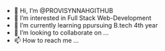 - 👋 Hi, I’m @PROVISYNNAHGITHUB
- 👀 I’m interested in Full Stack Web-Development
- 🌱 I’m currently learning ppursuing B.tech 4th year
- 💞️ I’m looking to collaborate on ...
- 📫 How to reach me ...

<!---
PROVISYNNAHGITHUB/PROVISYNNAHGITHUB is a ✨ special ✨ repository because its `README.md` (this file) appears on your GitHub profile.
You can click the Preview link to take a look at your changes.
--->
